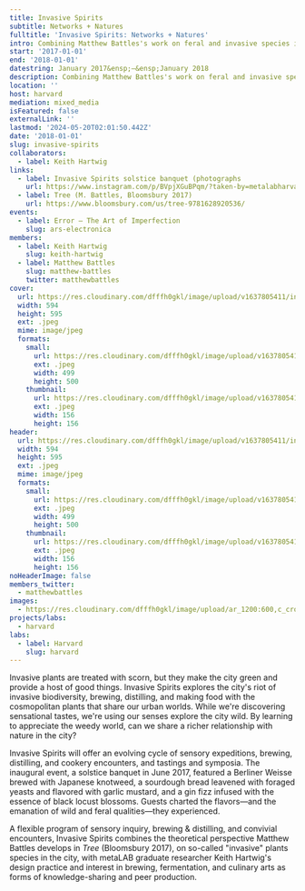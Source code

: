 ```yaml
---
title: Invasive Spirits
subtitle: Networks + Natures
fulltitle: 'Invasive Spirits: Networks + Natures'
intro: Combining Matthew Battles's work on feral and invasive species in the city with designer and graduate researcher Keith Hartwig's practice in brewing, placemaking, and beer production, Invasive Spirits takes a multisensory approach to urbanism—using our noses & palates as well as eyes & analytic minds—to produce knowledge that's fun, flavorful, & transformative.
start: '2017-01-01'
end: '2018-01-01'
datestring: January 2017&ensp;–&ensp;January 2018
description: Combining Matthew Battles's work on feral and invasive species in the city with designer and graduate researcher Keith Hartwig's practice in brewing,…
location: ''
host: harvard
mediation: mixed_media
isFeatured: false
externalLink: ''
lastmod: '2024-05-20T02:01:50.442Z'
date: '2018-01-01'
slug: invasive-spirits
collaborators:
  - label: Keith Hartwig
links:
  - label: Invasive Spirits solstice banquet (photographs
    url: https://www.instagram.com/p/BVpjXGuBPqm/?taken-by=metalabharvard
  - label: Tree (M. Battles, Bloomsbury 2017)
    url: https://www.bloomsbury.com/us/tree-9781628920536/
events:
  - label: Error – The Art of Imperfection
    slug: ars-electronica
members:
  - label: Keith Hartwig
    slug: keith-hartwig
  - label: Matthew Battles
    slug: matthew-battles
    twitter: matthewbattles
cover:
  url: https://res.cloudinary.com/dfffh0gkl/image/upload/v1637805411/invasicspirits_53b37e0766.jpg
  width: 594
  height: 595
  ext: .jpeg
  mime: image/jpeg
  formats:
    small:
      url: https://res.cloudinary.com/dfffh0gkl/image/upload/v1637805412/small_invasicspirits_53b37e0766.jpg
      ext: .jpeg
      width: 499
      height: 500
    thumbnail:
      url: https://res.cloudinary.com/dfffh0gkl/image/upload/v1637805412/thumbnail_invasicspirits_53b37e0766.jpg
      ext: .jpeg
      width: 156
      height: 156
header:
  url: https://res.cloudinary.com/dfffh0gkl/image/upload/v1637805411/invasicspirits_53b37e0766.jpg
  width: 594
  height: 595
  ext: .jpeg
  mime: image/jpeg
  formats:
    small:
      url: https://res.cloudinary.com/dfffh0gkl/image/upload/v1637805412/small_invasicspirits_53b37e0766.jpg
      ext: .jpeg
      width: 499
      height: 500
    thumbnail:
      url: https://res.cloudinary.com/dfffh0gkl/image/upload/v1637805412/thumbnail_invasicspirits_53b37e0766.jpg
      ext: .jpeg
      width: 156
      height: 156
noHeaderImage: false
members_twitter:
  - matthewbattles
images:
  - https://res.cloudinary.com/dfffh0gkl/image/upload/ar_1200:600,c_crop/c_limit,h_1200,w_600/v1637805411/invasicspirits_53b37e0766.jpg
projects/labs:
  - harvard
labs:
  - label: Harvard
    slug: harvard
---
```

Invasive plants are treated with scorn, but they make the city green and provide a host of good things. Invasive Spirits explores the city's riot of invasive biodiversity, brewing, distilling, and making food with the cosmopolitan plants that share our urban worlds. While we're discovering sensational tastes, we're using our senses explore the city wild. By learning to appreciate the weedy world, can we share a richer relationship with nature in the city?

Invasive Spirits will offer an evolving cycle of sensory expeditions, brewing, distilling, and cookery encounters, and tastings and symposia. The inaugural event, a solstice banquet in June 2017, featured a Berliner Weisse brewed with Japanese knotweed, a sourdough bread leavened with foraged yeasts and flavored with garlic mustard, and a gin fizz infused with the essence of black locust blossoms. Guests charted the flavors—and the emanation of wild and feral qualities—they experienced. 

A flexible program of sensory inquiry, brewing & distilling, and convivial encounters, Invasive Spirits combines the theoretical perspective Matthew Battles develops in <em>Tree</em> (Bloomsbury 2017), on so-called "invasive" plants species in the city, with metaLAB graduate researcher Keith Hartwig's design practice and interest in brewing, fermentation, and culinary arts as forms of knowledge-sharing and peer production.